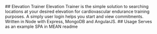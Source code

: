 <snippet>
  <content>
## Elevation Trainer
Elevation Trainer is the simple solution to searching locations at your desired elevation for cardiovascular endurance training purposes.  A simply user login helps you start and view commitments.  Written in Node with Express, MongoDB and AngularJS.
## Usage
Serves as an example SPA in MEAN
</content>
  <tabTrigger>readme</tabTrigger>
</snippet>

